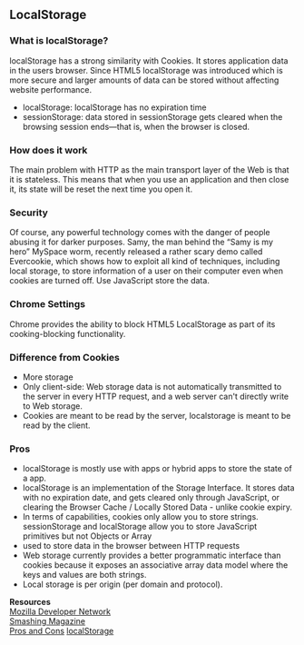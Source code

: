 ## LocalStorage

### What is localStorage?
localStorage has a strong similarity with Cookies. It stores application data in the users browser. Since HTML5 localStorage was introduced which is more secure and larger amounts of data can be stored without affecting website performance.

* localStorage: localStorage has no expiration time
* sessionStorage: data stored in sessionStorage gets cleared when the browsing session ends—that is, when the browser is closed.

### How does it work
The main problem with HTTP as the main transport layer of the Web is that it is stateless. This means that when you use an application and then close it, its state will be reset the next time you open it.

### Security
Of course, any powerful technology comes with the danger of people abusing it for darker purposes. Samy, the man behind the “Samy is my hero” MySpace worm, recently released a rather scary demo called Evercookie, which shows how to exploit all kind of techniques, including local storage, to store information of a user on their computer even when cookies are turned off. Use JavaScript store the data.

### Chrome Settings
Chrome provides the ability to block HTML5 LocalStorage as part of its cooking-blocking functionality.

### Difference from Cookies
* More storage
* Only client-side: Web storage data is not automatically transmitted to the server in every HTTP request, and a web server can't directly write to Web storage.
* Cookies are meant to be read by the server, localstorage is meant to be read by the client.

### Pros
* localStorage is mostly use with apps or hybrid apps to store the state of a app.
* localStorage is an implementation of the Storage Interface. It stores data with no expiration date, and gets cleared only through JavaScript, or clearing the Browser Cache / Locally Stored Data - unlike cookie expiry.
* In terms of capabilities, cookies only allow you to store strings. sessionStorage and localStorage allow you to store JavaScript primitives but not Objects or Array
* used to store data in the browser between HTTP requests
* Web storage currently provides a better programmatic interface than cookies because it exposes an associative array data model where the keys and values are both strings.
* Local storage is per origin (per domain and protocol). 


**Resources**  
[Mozilla Developer Network](https://developer.mozilla.org/en/docs/Web/API/Window/localStorage)  
[Smashing Magazine](https://www.smashingmagazine.com/2010/10/local-storage-and-how-to-use-it/)  
[Pros and Cons](https://www.quora.com/What-are-the-pros-and-cons-of-using-an-HTML5-local-storage-vs-cookies)
[localStorage](https://stackoverflow.com/questions/3220660/local-storage-vs-cookies)
